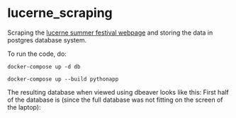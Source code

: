 # lucerne_scraping
Scraping the [lucerne summer festival webpage](https://www.lucernefestival.ch/en/program/summer-festival-22) and storing the data in postgres database system.

To run the code, do:

`docker-compose up -d db`

`docker-compose up --build pythonapp`

The resulting database when viewed using dbeaver looks like this:
First half of the database is (since the full database was not fitting on the screen of the laptop): 
